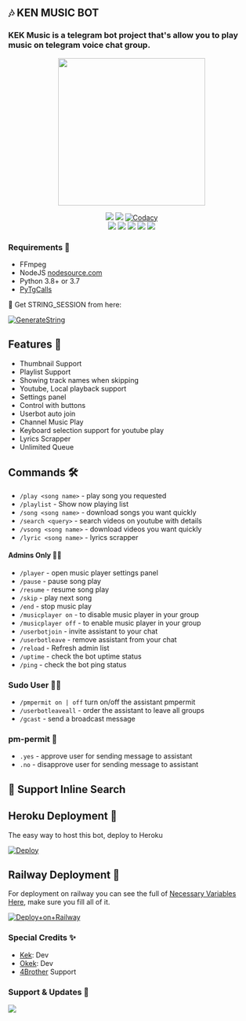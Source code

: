 <h2 align="centre">🎶 KEN MUSIC BOT</h2>

### KEK Music is a telegram bot project that's allow you to play music on telegram voice chat group.

<p align="center"><a href="https://t.me/KEKtapibot"><img src="https://telegra.ph/file/442a40860d30fa1242262.jpg" width="300"></a></p>
<p align="center">
    <a href="https://www.python.org/" alt="made-with-python"> <img src="https://img.shields.io/badge/Made%20with-Python-black.svg?style=flat-square&logo=python&logoColor=blue&color=red" /></a>
    <a href="https://github.com/skuyykek69/KEK-Music/graphs/commit-activity" alt="Maintenance"> <img src="https://img.shields.io/badge/Maintained%3F-yes-red.svg?style=flat-square" /></a>
    <a href="https://app.codacy.com/gh/skuyykek69/KEK-Music/dashboard"> <img src="https://img.shields.io/codacy/grade/a723cb464d5a4d25be3152b5d71de82d?color=red&logo=codacy&style=flat-square" alt="Codacy" /></a><br>
    <a href="https://github.com/skuyykek69/KEK-Music"> <img src="https://img.shields.io/github/repo-size/skuyykek69/KEK-Music?color=red&logo=github&logoColor=blue&style=flat-square" /></a>
    <a href="https://github.com/skuyykek69/KEK-Music/commits/main"> <img src="https://img.shields.io/github/last-commit/skuyykek69/KEK-Music?color=red&logo=github&logoColor=blue&style=flat-square" /></a>
    <a href="https://github.com/skuyykek69/KEK-Music/issues"> <img src="https://img.shields.io/github/issues/skuyykek69/KEK-Music?color=red&logo=github&logoColor=blue&style=flat-square" /></a>
    <a href="https://github.com/skuyykek69/KEK-Music/network/members"> <img src="https://img.shields.io/github/forks/skuyykek69/KEK-Music?color=red&logo=github&logoColor=blue&style=flat-square" /></a>  
    <a href="https://github.com/skuyykek69/KEK-Music/network/members"> <img src="https://img.shields.io/github/stars/skuyykek69/KEK-Music?color=red&logo=github&logoColor=blue&style=flat-square" /></a>  
</p>

<h3>Requirements 📝</h3>

- FFmpeg
- NodeJS [nodesource.com](https://nodesource.com/)
- Python 3.8+ or 3.7
- [PyTgCalls](https://github.com/pytgcalls/pytgcalls)

🧪 Get STRING_SESSION from here:

[![GenerateString](https://img.shields.io/badge/repl.it-generateString-yellowgreen)](https://replit.com/@levinalab/StringSession#main.py)

## Features 🔮

- Thumbnail Support
- Playlist Support
- Showing track names when skipping
- Youtube, Local playback support
- Settings panel
- Control with buttons
- Userbot auto join
- Channel Music Play
- Keyboard selection support for youtube play
- Lyrics Scrapper
- Unlimited Queue

## Commands 🛠

- `/play <song name>` - play song you requested
- `/playlist` - Show now playing list
- `/song <song name>` - download songs you want quickly
- `/search <query>` - search videos on youtube with details
- `/vsong <song name>` - download videos you want quickly
- `/lyric <song name>` - lyrics scrapper

#### Admins Only 👷‍♂️
- `/player` - open music player settings panel
- `/pause` - pause song play
- `/resume` - resume song play
- `/skip` - play next song
- `/end` - stop music play
- `/musicplayer on` - to disable music player in your group
- `/musicplayer off` - to enable music player in your group
- `/userbotjoin` - invite assistant to your chat
- `/userbotleave` - remove assistant from your chat
- `/reload` - Refresh admin list
- `/uptime` - check the bot uptime status
- `/ping` - check the bot ping status

### Sudo User 🧙‍♂️
- `/pmpermit on | off` turn on/off the assistant pmpermit
- `/userbotleaveall` - order the assistant to leave all groups
- `/gcast` - send a broadcast message

### pm-permit 💬
- `.yes` - approve user for sending message to assistant
- `.no` - disapprove user for sending message to assistant

## 🔎 Support Inline Search

## Heroku Deployment 💜
The easy way to host this bot, deploy to Heroku

[![Deploy](https://www.herokucdn.com/deploy/button.svg)](https://heroku.com/deploy?template=https://github.com/GLITTERneey/KEN-MusicV5)

## Railway Deployment 🚄
For deployment on railway you can see the full of [Necessary Variables Here](https://github.com/skuyykek69/KEK-MusicV06/blob/main/example.env), make sure you fill all of it.

[![Deploy+on+Railway](https://railway.app/button.svg)](https://railway.app?referralCode=tFn_Sj/new/template?template=https://github.com/skuyykek69/KEK-MusicV06&envs=SESSION_NAME,BOT_TOKEN,BOT_USERNAME,BOT_NAME,GROUP_SUPPORT,ASSISTANT_NAME,OWNER_NAME,BG_IMAGE,UPDATES_CHANNEL,API_ID,API_HASH,PMPERMIT,SUDO_USERS,DURATION_LIMIT,THUMB_IMG)

### Special Credits ✨
- [Kek](https://github.com/skuyykek69): Dev
- [Okek](https://github.com/KEK-Projects): Dev
- [4Brother](https://t.me/fourBrothersgroup) Support

### Support & Updates 🎑
<a href="https://t.me/fourBrothersgroup"><img src="https://img.shields.io/badge/Join-Group%20Support-blue.svg?style=for-the-badge&logo=Telegram"></a>
